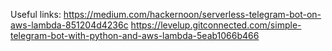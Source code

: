 Useful links:
https://medium.com/hackernoon/serverless-telegram-bot-on-aws-lambda-851204d4236c
https://levelup.gitconnected.com/simple-telegram-bot-with-python-and-aws-lambda-5eab1066b466
